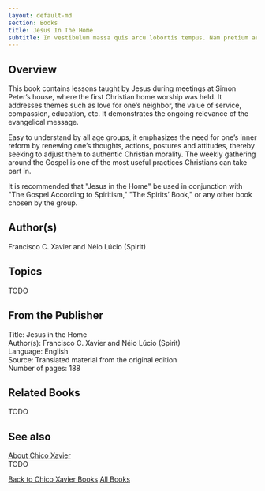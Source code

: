 ```yaml
---
layout: default-md
section: Books
title: Jesus In The Home
subtitle: In vestibulum massa quis arcu lobortis tempus. Nam pretium arcu in odio vulputate luctus.
---
```


## Overview
This book contains lessons taught by Jesus during meetings at Simon Peter’s house, where the first Christian home worship was held. It addresses themes such as love for one’s neighbor, the value of service, compassion, education, etc. It demonstrates the ongoing relevance of the evangelical message.

Easy to understand by all age groups, it emphasizes the need for one’s inner reform by renewing one’s thoughts, actions, postures and attitudes, thereby seeking to adjust them to authentic Christian morality. The weekly gathering around the Gospel is one of the most useful practices Christians can take part in.

It is recommended that "Jesus in the Home" be used in conjunction with "The Gospel According to Spiritism," "The Spirits’ Book," or any other book chosen by the group.

## Author(s)
Francisco C. Xavier and Néio Lúcio (Spirit)

## Topics
TODO

## From the Publisher
Title: 	Jesus in the Home  
Author(s): 	Francisco C. Xavier and Néio Lúcio (Spirit)  
Language: 	English  
Source: 	Translated material from the original edition  
Number of pages: 	188  

## Related Books
TODO

## See also
[About Chico Xavier](/profile/chico-xavier)  
TODO


<a href="/books/chico-xavier" class="button">Back to Chico Xavier Books</a>
<a href="/books" class="button">All Books</a>

